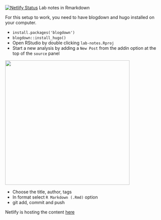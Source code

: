 [![Netlify Status](https://api.netlify.com/api/v1/badges/2559146a-2438-4f28-a548-83786ff85ef2/deploy-status)](https://app.netlify.com/sites/web-lab-notes-hakyimlab/deploys)
Lab notes in Rmarkdown

For this setup to work, you need to have blogdown and hugo installed on your computer. 
- `install.packages('blogdown') `
- `blogdown::install_hugo()`
- Open RStudio by double clicking `lab-notes.Rproj`
- Start a new analysis by adding a `New Post` from the addin option at the top of the `source` panel

<img src=https://github.com/hakyimlab/web-haky-personal-notes/blob/master/static/new-post-addin.png width="400x"> 

- Choose the title, author, tags
- In format select `R Markdown (.Rmd)` option
- git add, commit and push

Netlify is hosting the content  [here](https://lab-notes.hakyimlab.org)
